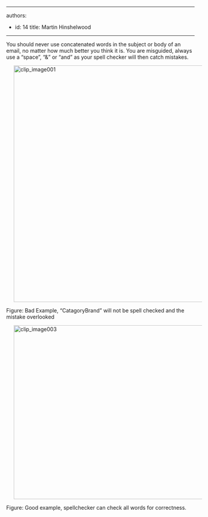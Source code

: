 

---
authors:
  - id: 14
    title: Martin Hinshelwood
---




<span class='intro'> You should never use concatenated words in the subject or body of an email, no matter how much better you think it is. You are misguided, always use a “space”, “&amp;” or “and” as your spell checker will then catch mistakes.  </span>

<p><img title="clip_image001" border="0" alt="clip_image001" src="/Communication/RulesToBetterEmail/PublishingImages/RuleNeverConcatenateWordsBad.png" style="background-image&#58;none;border-bottom&#58;0px;border-left&#58;0px;margin&#58;0px 20px;padding-left&#58;0px;width&#58;643px;padding-right&#58;0px;display&#58;inline;height&#58;631px;border-top&#58;0px;border-right&#58;0px;padding-top&#58;0px;" /> </p>
<p class="ms-rteCustom-FigureBad">Figure&#58; Bad Example, “CatagoryBrand” will not be spell checked and the mistake overlooked </p>
<img title="clip_image003" border="0" alt="clip_image003" src="/Communication/RulesToBetterEmail/PublishingImages/RuleNeverConcatenateWordsGood.png" style="background-image&#58;none;border-bottom&#58;0px;border-left&#58;0px;margin&#58;0px 20px;padding-left&#58;0px;width&#58;680px;padding-right&#58;0px;display&#58;inline;height&#58;464px;border-top&#58;0px;border-right&#58;0px;padding-top&#58;0px;" /> <p class="ms-rteCustom-FigureGood">Figure&#58; Good example, spellchecker can check all words for correctness.</p>


